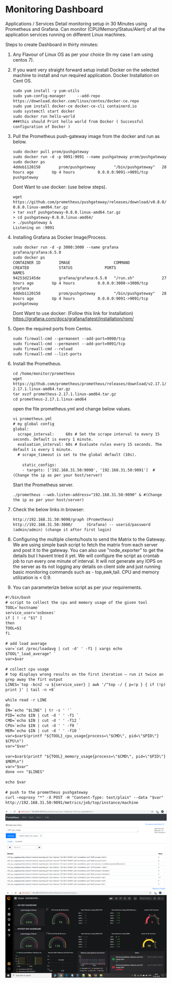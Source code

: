 # Monitoring Dashboard
Applications / Services Detail monitoring setup in 30 Minutes using Prometheus and Grafana. Can monitor (CPU/Memory/Status/Alert) of all the application services running on different Linux machines.

Steps to create Dashboard in thirty minutes:
1. Any Flavour of Linux OS as per your choice (In my case I am using centos 7).

2. If you want very straight forward setup install Docker on the selected machine to install and run required application.
   Docker Installation on Cent OS.
   ```
   sudo yum install -y yum-utils
   sudo yum-config-manager     --add-repo     https://download.docker.com/linux/centos/docker-ce.repo
   sudo yum install docker-ce docker-ce-cli containerd.io
   sudo systemctl start docker
   sudo docker run hello-world 
   ###this should Print hello world from Docker ( Successful configuration of Docker )
   ```
   
3. Pull the Prometheus push-gateway image from the docker and run as below.
   ```
   sudo docker pull prom/pushgateway
   sudo docker run -d -p 9091:9091 --name pushgateway prom/pushgateway
   sudo docker ps
   4ddeb1120158        prom/pushgateway        "/bin/pushgateway"   28 hours ago        Up 4 hours          0.0.0.0:9091->9091/tcp   pushgateway
   ```
   Dont Want to use docker: (use below steps).
   ```
   wget https://github.com/prometheus/pushgateway/releases/download/v0.8.0/pushgateway-0.8.0.linux-amd64.tar.gz
   > tar xvzf pushgateway-0.8.0.linux-amd64.tar.gz
   > cd pushgateway-0.8.0.linux-amd64/   
   > ./pushgateway &
   Listening on :9091   
   ```

4. Installing Grafana as Docker Image/Process.
   ``` 
   sudo docker run -d -p 3000:3000 --name grafana grafana/grafana:6.5.0
   sudo docker ps
   CONTAINER ID        IMAGE                   COMMAND              CREATED             STATUS              PORTS                    NAMES
   94253d2145de        grafana/grafana:6.5.0   "/run.sh"            27 hours ago        Up 4 hours          0.0.0.0:3000->3000/tcp   grafana
   4ddeb1120158        prom/pushgateway        "/bin/pushgateway"   28 hours ago        Up 4 hours          0.0.0.0:9091->9091/tcp   pushgateway
   ```
   Dont Want to use docker: (Follow this link for Installation) 
   https://grafana.com/docs/grafana/latest/installation/rpm/

5. Open the required ports from Centos. 
   ```    
   sudo firewall-cmd --permanent --add-port=9090/tcp
   sudo firewall-cmd --permanent --add-port=9091/tcp
   sudo firewall-cmd --reload
   sudo firewall-cmd --list-ports
   ```
 
6. Install the Prometheus.
   ```
   cd /home/monitor/prometheus   
   wget https://github.com/prometheus/prometheus/releases/download/v2.17.1/prometheus-2.17.1.linux-amd64.tar.gz
   tar xvzf prometheus-2.17.1.linux-amd64.tar.gz
   cd prometheus-2.17.1.linux-amd64
   ```
   open the file prometheus.yml and change below values.
   ```
   vi prometheus.yml
   # my global config
   global:
     scrape_interval:     60s # Set the scrape interval to every 15 seconds. Default is every 1 minute.
     evaluation_interval: 60s # Evaluate rules every 15 seconds. The default is every 1 minute.
     # scrape_timeout is set to the global default (10s).
     
       static_configs:
       - targets: ['192.168.31.50:9090', '192.168.31.50:9091']  #(Change the ip as per your host/server)
   ```
    Start the Prometheus server.   
   ```     
   ./prometheus --web.listen-address="192.168.31.50:9090" & #(Change the ip as per your host/server)
   ```

7. Check the below links in browser: 
   ```    
   http://192.168.31.50:9090/graph (Prometheus)
   http://192.168.31.50:3000/      (Grafana) -- userid/password (admin/admin) (change it after first login)
   ```
8. Configuring the multiple clients/hosts to send the Matrix to the Gateway.
   We are using simple bash script to fetch the matrix from each server and post it to the gateway. You can also use "node_exporter" to get the details but I havent tried it yet. 
   We will configure the script as crontab job to run every one minute of interval.
   It will not generate any IOPS on the server as its not logging any details on client side and just running basic monitoring commands such as - top,awk,tail.
   CPU and memory utilization is < 0.9.
   
9. You can parameterize below script as per your requirements.
```
#!/bin/bash
# script to collect the cpu and memory usage of the given tool
TOOL=`hostname`
service_user='osboxes'
if [ ! -z "$1" ]
then
TOOL=$1
fi

# add load average
var=`cat /proc/loadavg | cut -d' ' -f1 | xargs echo $TOOL"_load_average" `
var=$var

# collect cpu usage
# top displays wrong results on the first iteration – run it twice an grep away the firt output
LINES=`top -bcn2 -u ${service_user} | awk '/^top -/ { p=!p } { if (!p) print }' | tail -n +8`

while read -r LINE
do
IN=`echo "$LINE" | tr -s ' '`
PID=`echo $IN | cut -d ' ' -f1 `
CMD=`echo $IN | cut -d ' ' -f12 `
CPU=`echo $IN | cut -d ' ' -f9 `
MEM=`echo $IN | cut -d ' ' -f10 `
var=$var$(printf "${TOOL}_cpu_usage{process=\"$CMD\", pid=\"$PID\"} $CPU\n")
var="$var"

var=$var$(printf "${TOOL}_memory_usage{process=\"$CMD\", pid=\"$PID\"} $MEM\n")
var="$var"
done <<< "$LINES"

echo $var

# push to the prometheus pushgateway
curl –noproxy "*" -X POST -H "Content-Type: text/plain" --data "$var" http://192.168.31.50:9091/metrics/job/top/instance/machine
```

![](images/dashboard1.PNG)
![](images/dashboard2.PNG)
